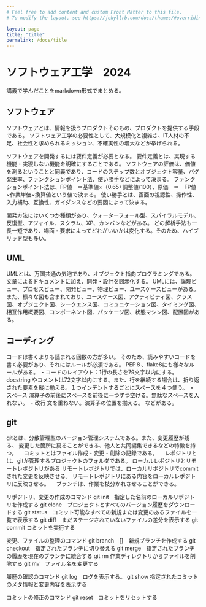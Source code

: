```yaml
---
# Feel free to add content and custom Front Matter to this file.
# To modify the layout, see https://jekyllrb.com/docs/themes/#overriding-theme-defaults

layout: page
title: "title"
permalink: /docs/title
---
```


# ソフトウェア工学　2024

講義で学んだことをmarkdown形式でまとめる。

## ソフトウェア
ソフトウェアとは、情報を扱うプロダクトそのもの、プロダクトを提供する手段である。
ソフトウェア工学の必要性として、大規模化と複雑さ、IT人材の不足、社会性と求められるミッション、不確実性の増大などが挙げられる。

ソフトウェアを開発するには要件定義が必要となる。
要件定義とは、実現する機能・実現しない機能を明確にすることである。
ソフトウェアの評価は、価値を測るということと同義であり、コードのステップ数とオブジェクト容量、バグ発生率、ファンクションポイント法、使い勝手などによって決まる。
ファンクションポイント法は、FP値　＝基準値×（0.65+調整値/100）、原価　＝　FP値×作業単価×換算値という値で決まる。
使い勝手とは、画面の視認性、操作性、入力補助、互換性、ガイダンスなどの要因によって決まる。

開発方法にはいくつか種類があり、ウォーターフォール型、スパイラルモデル、反復型、アジャイル、スクラム、XP、カンバンなどがある。
どの解析手法も一長一短であり、場面・要求によってどれがいいかは変化する。そのため、ハイブリッド型も多い。

## UML
UMLとは、万国共通の気泡であり、オブジェクト指向プログラミングである。
文章によるドキュメントに加え、開発・設計を図示化する。
UMLには、論理ビュー、プロセスビュー、開発ビュー、物理ビュー、ユースケースビューがある。
また、様々な図も含まれており、ユースケース図、アクティビティ図、クラス図、オブジェクト図、シークエンス図、コミュニケーション図、タイミング図、相互作用概要図、コンポーネント図、パッケージ図、状態マシン図、配置図がある。

## コーディング
コードは書くよりも読まれる回数の方が多い。
そのため、読みやすいコードを書く必要があり、それにはルールが必須である。
PEP８、flake8にも様々なルールがある。
・コードのレイアウト：1行の長さを79文字以内にする。docstring やコメントは72文字以内にする。また、行を継続する場合は、折り返された要素を縦に揃える。１つインデントするごとにスペースを４つ使う。
・スペース
演算子の前後にスペースを前後に一つずつ空ける。無駄なスペースを入れない。
・改行
文を重ねない。演算子の位置を揃える。
などがある。
## git
gitとは、分散管理型のバージョン管理システムである。また、変更履歴が残る、
変更した箇所に戻ることができる、他人と共同編集できるなどの特徴を持つ。
　コミットとはファイル作成・変更・削除の記録である。
　レポジトリとは、gitが管理するプロジェクトのフォルダである。
ローカルレポジトリとリモートレポジトリがある
リモートレポジトリでは、ローカルリポジトリでcommitされた変更を反映させる。
リモートレポジトリにある内容をローカルレポジトリに反映させる。
　ブランチは、作業を枝分かれさせることができる。

リポジトリ、変更の作成のコマンド
 git init　指定した名前のローカルリポジトリを作成する
 git clone　プロジェクトとすべてのバージョン履歴をダウンロードする
 git status　コミット可能なすべての新規または変更のあるファイルを一覧で表示する
 git diff　まだステージされていないファイルの差分を表示する
 git commit コミットを実行する

変更、ファイルの整理のコマンド
 git branch　[]　新規ブランチを作成する
 git checkout　指定されたブランチに切り替える
 git merge　指定されたブランチの履歴を現在のブランチに統合する
 git rm 作業ディレクトリからファイルを削除する
 git mv　ファイル名を変更する

履歴の確認のコマンド
 git log　ログを表示する。
 git show 指定されたコミットのメタ情報と変更内容を表示する

コミットの修正のコマンド
 git reset　コミットをリセットする
